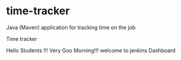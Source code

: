 # time-tracker
Java (Maven) application for tracking time on the job

Time tracker

Hello Students !!! Very Goo Morning!!! welcome to jenkins Dashboard
